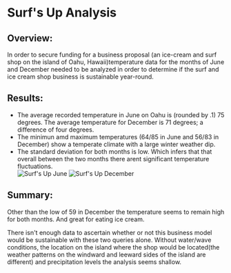 # Surf's Up Analysis

## Overview: 
In order to secure funding for a business proposal (an ice-cream and surf shop on the island of Oahu, Hawaii)temperature data for the months of June and December needed to be analyzed in order to determine if the surf and ice cream shop business is sustainable year-round.


## Results:
- The average recorded temperature in June on Oahu is (rounded by .1) 75 degrees. The average temperature for December is 71 degrees; a difference of four degrees. 
- The minimun amd maximum temperatures (64/85 in June and 56/83 in December) show a temperate climate with a large winter weather dip. 
- The standard deviation for both months is low. Which infers that that overall between the two months there arent significant temperature fluctuations.  
![Surf's Up  June](https://user-images.githubusercontent.com/90067477/141698665-d9794507-dd46-4e06-989a-5caa542500bc.jpeg)
![Surf's Up December](https://user-images.githubusercontent.com/90067477/141698667-32ce2f6f-2f95-40f2-a17f-7ddcef9fb264.jpeg)

## Summary: 
Other than the low of 59 in December the temperature seems to remain high for both months. And great for eating ice cream. 

There isn't enough data to ascertain whether or not this business model would be sustainable with these two queries alone. Without water/wave conditions, the location on the island where the shop would be located(the weather patterns on the windward and leeward sides of the island are different) and precipitation levels the analysis seems shallow.  
